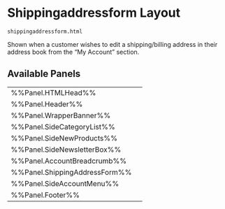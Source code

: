 # <span class="jumptarget"> Shippingaddressform Layout </span>

`shippingaddressform.html`

Shown when a customer wishes to edit a shipping/billing address in their address book from the “My Account” section.

## <span class="jumptarget"> Available Panels </span>
|||
|---|---|
| %%Panel.HTMLHead%% |
| %%Panel.Header%% |
| %%Panel.WrapperBanner%% |
| %%Panel.SideCategoryList%% |
| %%Panel.SideNewProducts%% |
| %%Panel.SideNewsletterBox%% |
| %%Panel.AccountBreadcrumb%% |
| %%Panel.ShippingAddressForm%% |
| %%Panel.SideAccountMenu%% |
| %%Panel.Footer%% |
